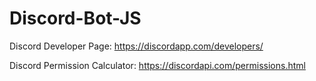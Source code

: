 # Discord-Bot-JS

Discord Developer Page: https://discordapp.com/developers/

Discord Permission Calculator:  https://discordapi.com/permissions.html
